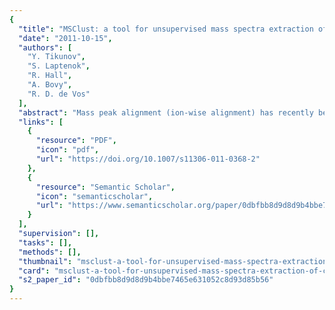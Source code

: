 ```yaml
---
{
  "title": "MSClust: a tool for unsupervised mass spectra extraction of chromatography-mass spectrometry ion-wise aligned data",
  "date": "2011-10-15",
  "authors": [
    "Y. Tikunov",
    "S. Laptenok",
    "R. Hall",
    "A. Bovy",
    "R. D. de Vos"
  ],
  "abstract": "Mass peak alignment (ion-wise alignment) has recently become a popular method for unsupervised data analysis in untargeted metabolic profiling. Here we present MSClust—a software tool for analysis GC–MS and LC–MS datasets derived from untargeted profiling. MSClust performs data reduction using unsupervised clustering and extraction of putative metabolite mass spectra from ion-wise chromatographic alignment data. The algorithm is based on the subtractive fuzzy clustering method that allows unsupervised determination of a number of metabolites in a data set and can deal with uncertain memberships of mass peaks in overlapping mass spectra. This approach is based purely on the actual information present in the data and does not require any prior metabolite knowledge. MSClust can be applied for both GC–MS and LC–MS alignment data sets.",
  "links": [
    {
      "resource": "PDF",
      "icon": "pdf",
      "url": "https://doi.org/10.1007/s11306-011-0368-2"
    },
    {
      "resource": "Semantic Scholar",
      "icon": "semanticscholar",
      "url": "https://www.semanticscholar.org/paper/0dbfbb8d9d8d9b4bbe7465e631052c8d93d85b56"
    }
  ],
  "supervision": [],
  "tasks": [],
  "methods": [],
  "thumbnail": "msclust-a-tool-for-unsupervised-mass-spectra-extraction-of-chromatography-mass-spectrometry-ion-wise-aligned-data-thumb.jpg",
  "card": "msclust-a-tool-for-unsupervised-mass-spectra-extraction-of-chromatography-mass-spectrometry-ion-wise-aligned-data-card.jpg",
  "s2_paper_id": "0dbfbb8d9d8d9b4bbe7465e631052c8d93d85b56"
}
---
```


